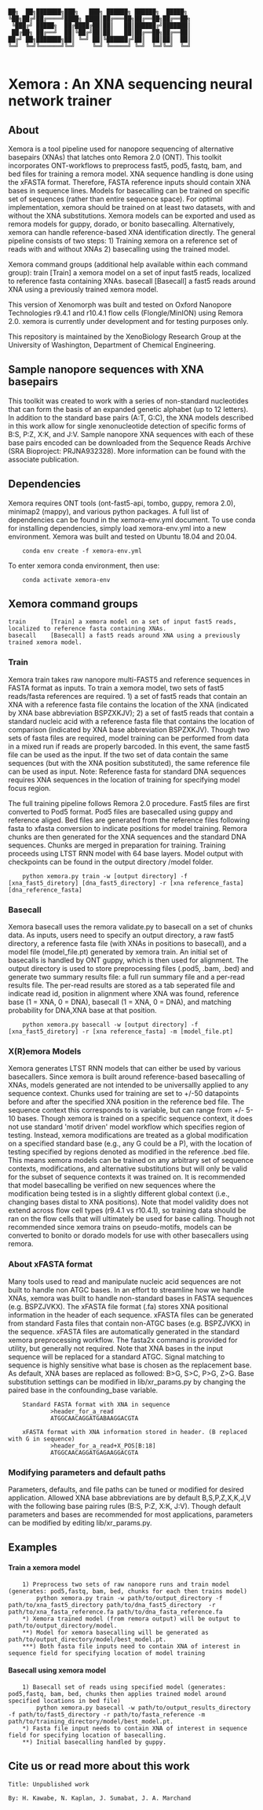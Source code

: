 ```                                                                                  

██╗  ██╗███████╗███╗   ███╗ ██████╗ ██████╗  █████╗ 
╚██╗██╔╝██╔════╝████╗ ████║██╔═══██╗██╔══██╗██╔══██╗
 ╚███╔╝ █████╗  ██╔████╔██║██║   ██║██████╔╝███████║
 ██╔██╗ ██╔══╝  ██║╚██╔╝██║██║   ██║██╔══██╗██╔══██║
██╔╝ ██╗███████╗██║ ╚═╝ ██║╚██████╔╝██║  ██║██║  ██║
╚═╝  ╚═╝╚══════╝╚═╝     ╚═╝ ╚═════╝ ╚═╝  ╚═╝╚═╝  ╚═╝
                                                    
```

# Xemora : An XNA sequencing neural network trainer 

## About 
Xemora is a tool pipeline used for nanopore sequencing of alternative basepairs (XNAs) that latches onto Remora 2.0 (ONT). This toolkit incorporates ONT-workflows to preprocess fast5, pod5, fastq, bam, and bed files for training a remora model. XNA sequence handling is done using the xFASTA format. Therefore, FASTA reference inputs should contain XNA bases in sequence lines. Models for basecalling can be trained on specific set of sequences (rather than entire sequence space). For optimal implementation, xemora should be trained on at least two datasets, with and without the XNA substitutions. Xemora models can be exported and used as remora models for guppy, dorado, or bonito basecalling. Alternatively, xemora can handle reference-based XNA identification directly. The general pipeline consists of two steps: 1) Training xemora on a reference set of reads with and without XNAs 2) basecalling using the trained model. 

Xemora command groups (additional help available within each command group):
	train		[Train] a xemora model on a set of input fast5 reads, localized to reference fasta containing XNAs. 
	basecall	[Basecall] a fast5 reads around XNA using a previously trained xemora model. 


This version of Xenomorph was built and tested on Oxford Nanopore Technologies r9.4.1 and r10.4.1 flow cells (Flongle/MinION) using Remora 2.0. xemora is currently under development and for testing purposes only.

This repository is maintained by the XenoBiology Research Group at the University of Washington, Department of Chemical Engineering. 

## Sample nanopore sequences with XNA basepairs 
This toolkit was created to work with a series of non-standard nucleotides that can form the basis of an expanded genetic alphabet (up to 12 letters). In addition to the standard base pairs (A:T, G:C), the XNA models described in this work allow for single xenonucleotide detection of specific forms of B:S, P:Z, X:K, and J:V. Sample nanopore XNA sequences with each of these base pairs encoded can be downloaded from the Sequence Reads Archive (SRA Bioproject: PRJNA932328). More information can be found with the associate publication.

## Dependencies
Xemora requires ONT tools (ont-fast5-api, tombo, guppy, remora 2.0), minimap2 (mappy), and various python packages. A full list of dependencies can be found in the xemora-env.yml document. To use conda for installing dependencies, simply load xemora-env.yml into a new environment. Xemora was built and tested on Ubuntu 18.04 and 20.04. 

        conda env create -f xemora-env.yml

To enter xemora conda environment, then use: 

        conda activate xemora-env


## Xemora command groups 
	train		[Train] a xemora model on a set of input fast5 reads, localized to reference fasta containing XNAs. 
	basecall	[Basecall] a fast5 reads around XNA using a previously trained xemora model. 


### Train
Xemora train takes raw nanopore multi-FAST5 and reference sequences in FASTA format as inputs. To train a xemora model, two sets of fast5 reads/fasta references are required. 1) a set of fast5 reads that contain an XNA with a reference fasta file contains the location of the XNA (indicated by XNA base abbreviation BSPZXKJV); 2) a set of fast5 reads that contain a standard nucleic acid with a reference fasta file that contains the location of comparison (indicated by XNA base abbreviation BSPZXKJV). Though two sets of fasta files are required, model training can be performed from data in a mixed run if reads are properly barcoded. In this event, the same fast5 file can be used as the input. If the two set of data contain the same sequences (but with the XNA position substituted), the same reference file can be used as input. Note: Reference fasta for standard DNA sequences requires XNA sequences in the location of training for specifying model focus region. 

The full training pipeline follows Remora 2.0 procedure. Fast5 files are first converted to Pod5 format. Pod5 files are basecalled using guppy and reference aliged. Bed files are generated from the reference files following fasta to xfasta conversion to indicate positions for model training. Remora chunks are then generated for the XNA sequences and the standard DNA sequences. Chunks are merged in preparation for training. Training proceeds using LTST RNN model with 64 base layers. Model output with checkpoints can be found in the output directory /model folder. 


        python xemora.py train -w [output directory] -f [xna_fast5_diretory] [dna_fast5_directory] -r [xna reference_fasta] [dna_reference_fasta] 

### Basecall
Xemora basecall uses the remora validate.py to basecall on a set of chunks data. As inputs, users need to specify an output directory, a raw fast5 directory, a reference fasta file (with XNAs in positions to basecall), and a model file (model_file.pt) generated by xemora train. An initial set of basecalls is handled by ONT guppy, which is then used for alignment. The output directory is used to store preprocessing files (.pod5, .bam, .bed) and generate two summary results file: a full run summary file and a per-read results file. The per-read results are stored as a tab seperated file and indicate read id, position in alignment where XNA was found, reference base (1 = XNA, 0 = DNA), basecall (1 = XNA, 0 = DNA), and matching probability for DNA,XNA base at that position.

        python xemora.py basecall -w [output directory] -f [xna_fast5_diretory] -r [xna reference_fasta] -m [model_file.pt]



### X(R)emora Models
Xemora generates LTST RNN models that can either be used by various basecallers. Since xemora is built around reference-based basecalling of XNAs, models generated are not intended to be universallly applied to any sequence context. Chunks used for training are set to +/-50 datapoints before and after the specified XNA position in the reference bed file. The sequence context this corresponds to is variable, but can range from +/- 5-10 bases. Though xemora is trained on a specific sequence context, it does not use standard 'motif driven' model workflow which specifies region of testing. Instead, xemora modifications are treated as a global modification on a specified standard base (e.g., any G could be a P), with the location of testing specified by regions denoted as modified in the reference .bed file. This means xemora models can be trained on any arbitrary set of sequence contexts, modifications, and alternative substitutions but will only be valid for the subset of sequence contexts it was trained on. It is recommended that model basecalling be verified on new sequences where the modification being tested is in a slightly different global context (i.e., changing bases distal to XNA positions). Note that model validity does not extend across flow cell types (r9.4.1 vs r10.4.1), so training data should be ran on the flow cells that will ultimately be used for base calling. Though not recommended since xemora trains on pseudo-motifs, models can be converted to bonito or dorado models for use with other basecallers using remora. 

### About xFASTA format 
Many tools used to read and manipulate nucleic acid sequences are not built to handle non ATGC bases. In an effort to streamline how we handle XNAs, xemora was built to handle non-standard bases in FASTA sequences (e.g. BSPZJVKX). The xFASTA file format (.fa) stores XNA positional information in the header of each sequence. xFASTA files can be generated from standard Fasta files that contain non-ATGC bases (e.g. BSPZJVKX) in the sequence. xFASTA files are automatically generated in the standard xemora preprocessing workflow. The fasta2x command is provided for utility, but generally not required. Note that XNA bases in the input sequence will be replaced for a standard ATGC. Signal matching to sequence is highly sensitive what base is chosen as the replacement base. As default, XNA bases are replaced as followed: B>G, S>C, P>G, Z>G. Base substitution settings can be modified in lib/xr_params.py by changing the paired base in the confounding_base variable. 


        Standard FASTA format with XNA in sequence
                >header_for_a_read
                ATGGCAACAGGATGABAAGGACGTA

        xFASTA format with XNA information stored in header. (B replaced with G in sequence)
                >header_for_a_read+X_POS[B:18]
                ATGGCAACAGGATGAGAAGGACGTA

### Modifying parameters and default paths
Parameters, defaults, and file paths can be tuned or modified for desired application. Allowed XNA base abbreviations are by default B,S,P,Z,X,K,J,V with the following base pairing rules (B:S, P:Z, X:K, J:V). Though default parameters and bases are recommended for most applications, parameters can be modified by editing lib/xr_params.py. 



## Examples

#### Train a xemora model


        1) Preprocess two sets of raw nanopore runs and train model (generates: pod5,fastq, bam, bed, chunks for each then trains model)
            python xemora.py train -w path/to/output_directory -f path/to/xna_fast5_directory path/to/dna_fast5_directory  -r path/to/xna_fasta_reference.fa path/to/dna_fasta_reference.fa 
        *) Xemora trained model (from remora output) will be output to path/to/output_directory/model. 
        **) Model for xemora basecalling will be generated as path/to/output_directory/model/best_model.pt. 
        ***) Both fasta file inputs need to contain XNA of interest in sequence field for specifying location of model training 


#### Basecall using xemora model


        1) Basecall set of reads using specified model (generates: pod5,fastq, bam, bed, chunks then applies trained model around specified locations in bed file)
            python xemora.py basecall -w path/to/output_results_directory -f path/to/fast5_directory -r path/to/fasta_reference -m path/to/training_directory/model/best_model.pt. 
        *) Fasta file input needs to contain XNA of interest in sequence field for specifying location of basecalling. 
        **) Initial basecalling handled by guppy.




## Cite us or read more about this work 
    Title: Unpublished work

    By: H. Kawabe, N. Kaplan, J. Sumabat, J. A. Marchand

